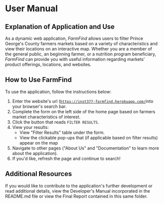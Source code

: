 <h1>User Manual</h1>

<h2>Explanation of Application and Use</h2>

<p>As a dynamic web application, <i>FarmFind</i> allows users to filter Prince George's County farmers markets based on a variety of characteristics
and view their locations on an interactive map. Whether you are a member of the general public, an beginning farmer, or a nutrition 
program beneficiary, <i>FarmFind</i> can provide you with useful information regarding markets' product offerings, locations, and websites.</p>


<h2>How to Use FarmFind</h2>

<p>To use the application, follow the instructions below:
<ol>
  <li>Enter the website's url (<code><a href='https://inst377-farmfind.herokuapp.com/'>https://inst377-farmfind.herokuapp.com/</a></code>into your browser's search bar.</li>
  <li>Complete the form on the left side of the home page based on farmers market characteristics of interest.</li>
  <li>Click the button that reads <code>FILTER RESULTS</code>.
  <li>
  View your results:
    <ul>
      <li>View "Filter Results" table under the form.</li>
      <li>View the clickable pop-ups that (if applicable based on filter results) appear on the map</li>
    </ul>
  </li>
  <li>Navigate to other pages ("About Us" and "Documentation" to learn more about the application).</li>
  <li>If you'd like, refresh the page and continue to search!</li>
</ol>


<h2>Additional Resources</h2>
<p>If you would like to contribute to the application's further development or read additional details, view the Developer's Manual incorporated in
the README.md file or view the Final Report contained in this same folder.</p>
